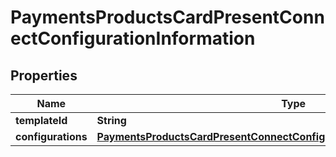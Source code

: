 
# PaymentsProductsCardPresentConnectConfigurationInformation

## Properties
Name | Type | Description | Notes
------------ | ------------- | ------------- | -------------
**templateId** | **String** |  |  [optional]
**configurations** | [**PaymentsProductsCardPresentConnectConfigurationInformationConfigurations**](PaymentsProductsCardPresentConnectConfigurationInformationConfigurations.md) |  |  [optional]



